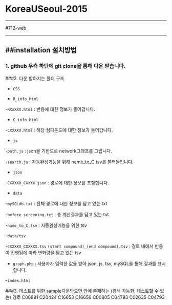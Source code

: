 # KoreaUSeoul-2015

---
#712-web

---
##installation 설치방법
---
### 1. github 우측 하단에 git clone을 통해 다운 받습니다.

###2. 다운 받아지는 폴더 구조
+ `CSS` 

+ `R_info_html`

 -`RXxXXX.html` : 반응에 대한 정보가 들어갑니다.

+ `C_info_html`
 
 -`CXXXXX.html` : 해당 컴파운드에 대한 정보가 들어갑니다.

+ `js`
 
 -`path.js` : json을 기반으로 network그래프를 그립니다.

 -`search.js` : 자동완성기능을 위해 name_to_C.tsv를 불러들입니다.

+ `json`

 -`CXXXXX_CXXXX.json` : 경로에 대한 정보를 포함합니다.

+ `data`

 -`mySQLdb.txt` : 전체 경로에 대한 정보를 담고 있는 txt 

 -`before_screening.txt` : 총 계산결과를 담고 있는 txt

 -`name_to_C.tsv` : 자동완성기능을 위한 tsv 

 -`data/tsv`

 -`CXXXXX_CXXXXX.tsv` `(start compound)_(end compound).tsv` : 경로 내에서 반응이 진행됨에 따라 변화량을 담고 있는 tsv

+ `graph.php` : 사용자가 입력한 값을 받아 json, js, tsv, mySQL을 통해 결과를 표시합니다. 

 -`index.html`

###3. 테스트를 위한 sample다운받으면 안에 존재하는 (검색 가능한, 테스트할 수 있는) 경로
C06891    C20424
C16653    C16656
C00805    C04793
C02635    C04793

